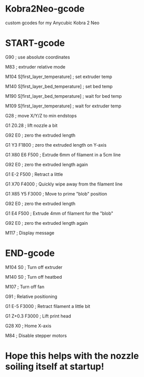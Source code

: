 # Kobra2Neo-gcode
custom gcodes for my Anycubic Kobra 2 Neo

# START-gcode

G90 ; use absolute coordinates

M83 ; extruder relative mode

M104 S[first_layer_temperature] ; set extruder temp

M140 S[first_layer_bed_temperature] ; set bed temp

M190 S[first_layer_bed_temperature] ; wait for bed temp

M109 S[first_layer_temperature] ; wait for extruder temp

G28 ; move X/Y/Z to min endstops

G1 Z0.28 ; lift nozzle a bit

G92 E0 ; zero the extruded length

G1 Y3 F1800 ; zero the extruded length on Y-axis

G1 X60 E6 F500 ; Extrude 6mm of filament in a 5cm line

G92 E0 ; zero the extruded length again

G1 E-2 F500 ; Retract a little

G1 X70 F4000 ; Quickly wipe away from the filament line

G1 X65 Y5 F3000 ; Move to prime "blob" position

G92 E0 ; zero the extruded length

G1 E4 F500 ; Extrude 4mm of filament for the "blob"

G92 E0 ; zero the extruded length again

M117 ; Display message

# END-gcode

M104 S0 ; Turn off extruder

M140 S0 ; Turn off heatbed

M107 ; Turn off fan

G91 ; Relative positioning

G1 E-5 F3000 ; Retract filament a little bit

G1 Z+0.3 F3000 ; Lift print head

G28 X0 ; Home X-axis

M84 ; Disable stepper motors

# Hope this helps with the nozzle soiling itself at startup!
